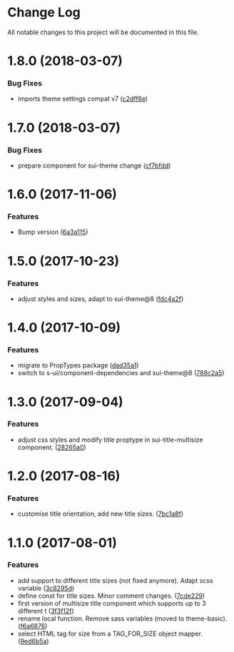 # Change Log

All notable changes to this project will be documented in this file.

<a name="1.8.0"></a>
# 1.8.0 (2018-03-07)


### Bug Fixes

* imports theme settings compat v7 ([c2dff6e](https://github.com/SUI-Components/sui-components/commit/c2dff6e))



<a name="1.7.0"></a>
# 1.7.0 (2018-03-07)


### Bug Fixes

* prepare component for sui-theme change ([cf7bfdd](https://github.com/SUI-Components/sui-components/commit/cf7bfdd))



<a name="1.6.0"></a>
# 1.6.0 (2017-11-06)


### Features

* Bump version ([6a3a115](https://github.com/SUI-Components/sui-components/commit/6a3a115))



<a name="1.5.0"></a>
# 1.5.0 (2017-10-23)


### Features

* adjust styles and sizes, adapt to sui-theme@8 ([fdc4a2f](https://github.com/SUI-Components/sui-components/commit/fdc4a2f))



<a name="1.4.0"></a>
# 1.4.0 (2017-10-09)


### Features

* migrate to PropTypes package ([dad35a1](https://github.com/SUI-Components/sui-components/commit/dad35a1))
* switch to s-ui/component-dependencies and sui-theme@8 ([788c2a5](https://github.com/SUI-Components/sui-components/commit/788c2a5))



<a name="1.3.0"></a>
# 1.3.0 (2017-09-04)


### Features

* adjust css styles and modify title proptype in sui-title-multisize component. ([28265a0](https://github.com/SUI-Components/sui-components/commit/28265a0))



<a name="1.2.0"></a>
# 1.2.0 (2017-08-16)


### Features

* customise title orientation, add new title sizes. ([7bc1a8f](https://github.com/SUI-Components/sui-components/commit/7bc1a8f))



<a name="1.1.0"></a>
# 1.1.0 (2017-08-01)


### Features

* add support to different title sizes (not fixed anymore). Adapt scss variable ([3c8295d](https://github.com/SUI-Components/sui-components/commit/3c8295d))
* define const for title sizes. Minor comment changes. ([7cde229](https://github.com/SUI-Components/sui-components/commit/7cde229))
* first version of multisize title component which supports up to 3 different t ([3f3f12f](https://github.com/SUI-Components/sui-components/commit/3f3f12f))
* rename local function. Remove sass variables (moved to theme-basic). ([f6a6876](https://github.com/SUI-Components/sui-components/commit/f6a6876))
* select HTML tag for size from a TAG_FOR_SIZE object mapper. ([9ed6b5a](https://github.com/SUI-Components/sui-components/commit/9ed6b5a))



